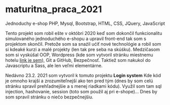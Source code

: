 # maturitna_praca_2021
Jednoduchy e-shop PHP, Mysql, Bootstrap, HTML, CSS, JQuery, JavaScript  

Tento projekt som robil ešte v októbri 2020 keď som dokončil funkcionalitu simulovaného jednoduchého e-shopu a upravil front-end tak som s projektom skončil. Pretože som sa snaźil ućiť nové technológie a robil som si kdeaké kurzi a malé projekty (len tak pre seba na skúśku). Medzičasom som si vyskúšal OOP, Wordpress (kde som vytvoril stránku miestnemu hotelu [link je sem](http://www.hotel.dakna.sk/)), Git a GitHub, Bezpečnosť. Taktiež som nakukol do Javascriptu a Sass, ale len veľmi elementárne.
  
Nedávno 23.2. 2021 som vytvoril k tomuto projektu **Login system** Kde kód je omnoho krajší a zrozumiteľnejší ako ten pred tým (dnes by som celú stránku spravil prehľadnejšie a s menej riadkami kódu). Využil som tam sql injection, hashovanie, session (toto som použil aj pri e-shope)... Dnes by som spravil stránku o niečo bezpečnejšiu.
